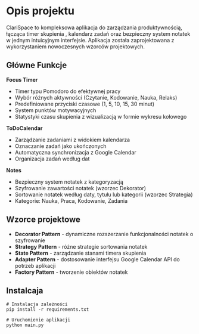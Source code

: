 
# Opis projektu
ClariSpace to kompleksowa aplikacja do zarządzania produktywnością, łącząca timer skupienia , kalendarz zadań oraz bezpieczny system notatek w jednym intuicyjnym interfejsie. Aplikacja została zaprojektowana z wykorzystaniem nowoczesnych wzorców projektowych.

## Główne Funkcje
**Focus Timer**

- Timer typu Pomodoro do efektywnej pracy
- Wybór różnych aktywności (Czytanie, Kodowanie, Nauka, Relaks)
- Predefiniowane przyciski czasowe (1, 5, 10, 15, 30 minut)
- System punktów motywacyjnych
- Statystyki czasu skupienia z wizualizacją w formie wykresu kołowego

**ToDoCalendar**

- Zarządzanie zadaniami z widokiem kalendarza
- Oznaczanie zadań jako ukończonych
- Automatyczna synchronizacja z Google Calendar
- Organizacja zadań według dat

**Notes**

- Bezpieczny system notatek z kategoryzacją
- Szyfrowanie zawartości notatek (wzorzec Dekorator)
- Sortowanie notatek według daty, tytułu lub kategorii (wzorzec Strategia)
- Kategorie: Nauka, Praca, Kodowanie, Zadania

## Wzorce projektowe

- **Decorator Pattern** - dynamiczne rozszerzanie funkcjonalności notatek o szyfrowanie
- **Strategy Pattern** - różne strategie sortowania notatek
- **State Pattern** - zarządzanie stanami timera skupienia
- **Adapter Pattern**  - dostosowanie interfejsu Google Calendar API do potrzeb aplikacji
- **Factory Pattern** - tworzenie obiektów notatek

## Instalcaja
```
# Instalacja zależności
pip install -r requirements.txt

# Uruchomienie aplikacji
python main.py
```



